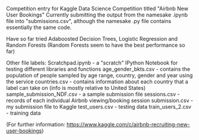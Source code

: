 Competition entry for Kaggle Data Science Competition titled "Airbnb New User Bookings" 
Currently submitting the output from the namesake .ipynb file into "submissions.csv", although the namesake .py file contains essentially the same code.

Have so far tried Adaboosted Decision Trees, Logistic Regression and Random Forests (Random Forests seem to have the best performance so far)

Other file labels:
Scratchpad.ipynb - a "scratch" IPython Notebook for testing different libraries and functions
age_gender_bkts.csv - contains the population of people sampled by age range, country, gender and year using the service
countries.csv - contains information about each country that a label can take on (info is mostly relative to United States)
sample_submission_NDF.csv - a sample submission file
sessions.csv - records of each individual Airbnb viewing/booking session
submission.csv - my submission file to Kaggle
test_users.csv - testing data
train_users_2.csv - training data

(For further information: https://www.kaggle.com/c/airbnb-recruiting-new-user-bookings)
